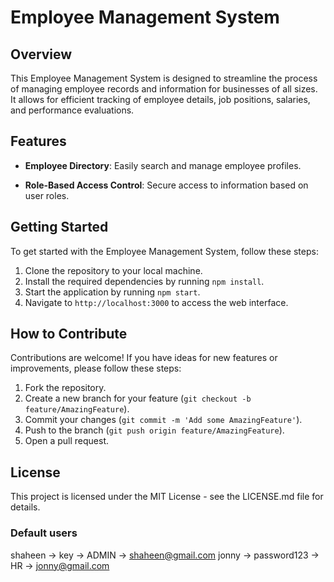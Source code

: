 # Employee Management System

## Overview

This Employee Management System is designed to streamline the process of managing employee records and information for businesses of all sizes. It allows for efficient tracking of employee details, job positions, salaries, and performance evaluations.

## Features

- **Employee Directory**: Easily search and manage employee profiles.
<!-- - **Attendance Tracking**: Monitor employee attendance records. -->
<!-- - **Performance Evaluation**: Evaluate and record employee performance over time. -->
<!-- - **Salary Management**: Keep track of employee salaries and payment schedules. -->
- **Role-Based Access Control**: Secure access to information based on user roles.

## Getting Started

To get started with the Employee Management System, follow these steps:

1. Clone the repository to your local machine.
2. Install the required dependencies by running `npm install`.
3. Start the application by running `npm start`.
4. Navigate to `http://localhost:3000` to access the web interface.

## How to Contribute

Contributions are welcome! If you have ideas for new features or improvements, please follow these steps:

1. Fork the repository.
2. Create a new branch for your feature (`git checkout -b feature/AmazingFeature`).
3. Commit your changes (`git commit -m 'Add some AmazingFeature'`).
4. Push to the branch (`git push origin feature/AmazingFeature`).
5. Open a pull request.

## License

This project is licensed under the MIT License - see the LICENSE.md file for details.

### Default users
shaheen -> key -> ADMIN -> shaheen@gmail.com
jonny -> password123 -> HR -> jonny@gmail.com

